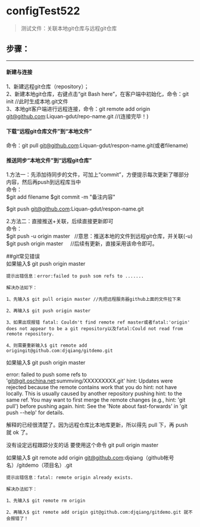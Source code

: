# configTest522
> 测试文件：关联本地git仓库与远程git仓库

## 步骤：
-------
#### 新建与连接

1、新建远程git仓库（repository）；<br>
2、新建本地git仓库，右键点击“git Bash here”，在客户端中初始化，命令：git init  //此时生成本地.git文件<br>
3、本地git客户端进行远程连接，命令：git remote add origin git@github.com:Liquan-gdut/repo-name.git    //(连接完毕！)

#### 下载“远程git仓库文件”到“本地文件”

命令：git pull git@github.com:Liquan-gdut/respon-name.git(或者filename)

#### 推送同步“本地文件”到“远程git仓库”

1.方法一：先添加待同步的文件，可加上“commit”，方便提示每次更新了哪部分内容，然后再push到远程库当中<br>
命令：<br>
$git add filename
$git commit -m "备注内容"

$git push git@github.com:Liquan-gdut/respon-name.git<br>


2.方法二：直接推送+关联，后续直接更新即可<br>
命令：<br>
$git push -u origin master   //意思：推送本地的文件到远程git仓库，并关联(-u)<br>
$git push origin master     //后续有更新，直接采用该命令即可。<br>


##git常见错误<br>
如果输入$ git push origin master

    提示出错信息：error:failed to push som refs to .......

    解决办法如下：

    1、先输入$ git pull origin master //先把远程服务器github上面的文件拉下来

    2、再输入$ git push origin master

    3、如果出现报错 fatal: Couldn't find remote ref master或者fatal:'origin' does not appear to be a git repository以及fatal:Could not read from remote repository.

    4、则需要重新输入$ git remote add origingit@github.com:djqiang/gitdemo.git



如果输入$ git push origin master

error: failed to push some refs to 'git@git.oschina.net:summving/XXXXXXXXX.git' 
hint: Updates were rejected because the remote contains work that you do 
hint: not have locally. This is usually caused by another repository pushing 
hint: to the same ref. You may want to first merge the remote changes (e.g., 
hint: 'git pull') before pushing again. 
hint: See the 'Note about fast-forwards' in 'git push --help' for details. 

解释的已经很清楚了。因为远程仓库比本地库更新，所以得先 pull 下，再 push 就 ok 了。



没有设定远程跟踪分支的话 要使用这个命令 git pull origin master 



如果输入$ git remote add origin git@github.com:djqiang（github帐号名）/gitdemo（项目名）.git 

    提示出错信息：fatal: remote origin already exists.

    解决办法如下：

    1、先输入$ git remote rm origin

    2、再输入$ git remote add origin git@github.com:djqiang/gitdemo.git 就不会报错了！
